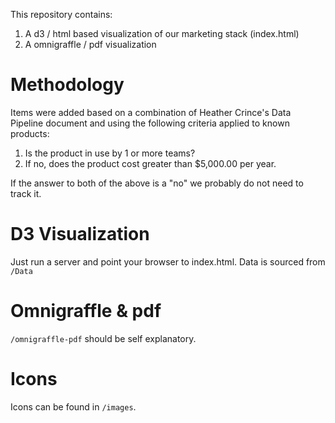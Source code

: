 This repository contains:

1. A d3 / html based visualization of our marketing stack (index.html)
2. A omnigraffle / pdf visualization

Methodology
========
Items were added based on a combination of Heather Crince's Data Pipeline document
and using the following criteria applied to known products:

1. Is the product in use by 1 or more teams?
2. If no, does the product cost greater than $5,000.00 per year.

If the answer to both of the above is a "no" we probably do not need to track it.

D3 Visualization
============
Just run a server and point your browser to index.html. Data is sourced from ```/Data```

Omnigraffle & pdf
=============
```/omnigraffle-pdf``` should be self explanatory.

Icons
====
Icons can be found in ```/images```.
